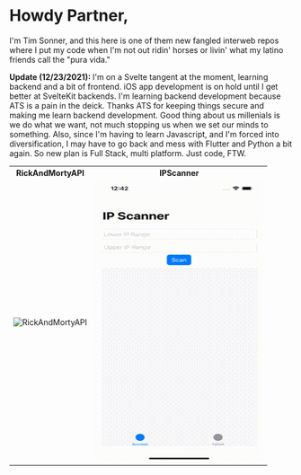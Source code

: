 <!DOCTYPE html>
<html>
<body>

<h1>Howdy Partner,</h1>

<p>
I'm Tim Sonner, and this here is one of them new fangled interweb repos where I put my code when I'm not out ridin' horses or livin' what my latino friends call the "pura vida."
</p>
<p>
<strong>
  Update (12/23/2021):
  </strong>
I'm on a Svelte tangent at the moment, learning backend and a bit of frontend. iOS app development is on hold until I get better at SvelteKit backends. I'm learning backend development because ATS is a pain in the deick. Thanks ATS for keeping things secure and making me learn backend development. Good thing about us millenials is we do what we want, not much stopping us when we set our minds to something. Also, since I'm having to learn Javascript, and I'm forced into diversification, I may have to go back and mess with Flutter and Python a bit again. So new plan is Full Stack, multi platform. Just code, FTW.
</p>
<p>  
<table>
<tr>
  <th>RickAndMortyAPI</th>
  <th>IPScanner</th>
  </tr>
  <tr>
  <td>
    <img alt="RickAndMortyAPI" src="https://github.com/timsonner/RickAndMortyAPI/blob/7d96ffc0a6c96d7f5f0125b1df870f01da6fed96/RickAndMortyAPI.gif" width=300 height=500>
  </td>
  <td>
    <img alt="IPScanner" src="https://github.com/timsonner/IPScanner/blob/7a32478bf45e20d154f55c73e2117432637e847e/IPScanner.gif" width=300 height=500>

  </td>
</tr>
</table>
  </p>

  
&nbsp; &nbsp; &nbsp; &nbsp;
  

</body>
</html>
